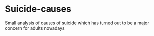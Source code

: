 # Suicide-causes
Small analysis of causes of suicide which has turned out to be a major concern for adults nowadays
